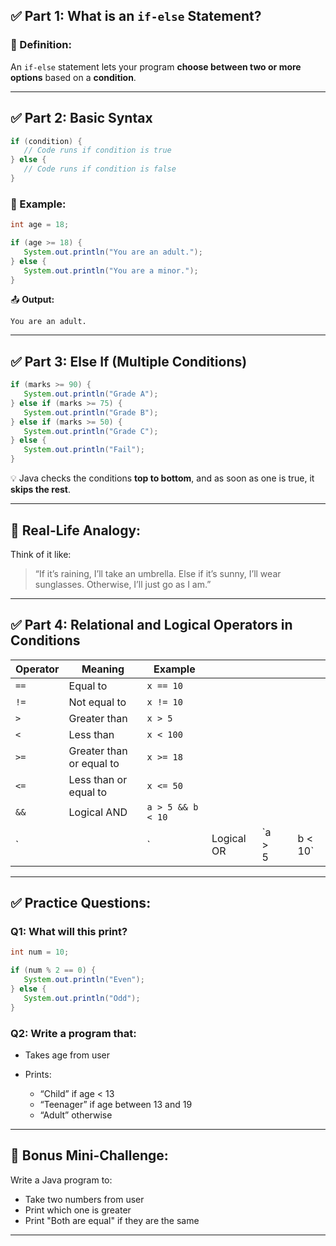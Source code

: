 
## ✅ Part 1: What is an `if-else` Statement?

### 🔹 Definition:

An `if-else` statement lets your program **choose between two or more options** based on a **condition**.

---

## ✅ Part 2: Basic Syntax

```java
if (condition) {
   // Code runs if condition is true
} else {
   // Code runs if condition is false
}
```

### 🔹 Example:

```java
int age = 18;

if (age >= 18) {
   System.out.println("You are an adult.");
} else {
   System.out.println("You are a minor.");
}
```

📤 **Output:**

```
You are an adult.
```

---

## ✅ Part 3: Else If (Multiple Conditions)

```java
if (marks >= 90) {
   System.out.println("Grade A");
} else if (marks >= 75) {
   System.out.println("Grade B");
} else if (marks >= 50) {
   System.out.println("Grade C");
} else {
   System.out.println("Fail");
}
```

💡 Java checks the conditions **top to bottom**, and as soon as one is true, it **skips the rest**.

---

## 🧠 Real-Life Analogy:

Think of it like:

> “If it’s raining, I’ll take an umbrella.
> Else if it’s sunny, I’ll wear sunglasses.
> Otherwise, I’ll just go as I am.”

---

## ✅ Part 4: Relational and Logical Operators in Conditions

| Operator | Meaning                  | Example           |            |         |   |          |
| -------- | ------------------------ | ----------------- | ---------- | ------- | - | -------- |
| `==`     | Equal to                 | `x == 10`         |            |         |   |          |
| `!=`     | Not equal to             | `x != 10`         |            |         |   |          |
| `>`      | Greater than             | `x > 5`           |            |         |   |          |
| `<`      | Less than                | `x < 100`         |            |         |   |          |
| `>=`     | Greater than or equal to | `x >= 18`         |            |         |   |          |
| `<=`     | Less than or equal to    | `x <= 50`         |            |         |   |          |
| `&&`     | Logical AND              | `a > 5 && b < 10` |            |         |   |          |
| \`       |                          | \`                | Logical OR | \`a > 5 |   | b < 10\` |

---

## ✅ Practice Questions:

### Q1: What will this print?

```java
int num = 10;

if (num % 2 == 0) {
   System.out.println("Even");
} else {
   System.out.println("Odd");
}
```

### Q2: Write a program that:

* Takes age from user
* Prints:

  * “Child” if age < 13
  * “Teenager” if age between 13 and 19
  * “Adult” otherwise

---

## 🔁 Bonus Mini-Challenge:

Write a Java program to:

* Take two numbers from user
* Print which one is greater
* Print "Both are equal" if they are the same

---
